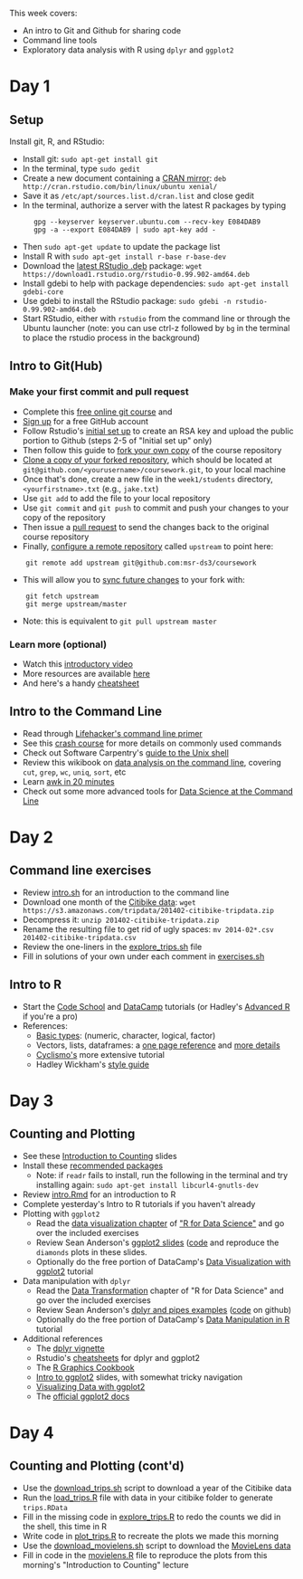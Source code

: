 This week covers:

  * An intro to Git and Github for sharing code
  * Command line tools
  * Exploratory data analysis with R using ``dplyr`` and ``ggplot2``

# Day 1

## Setup

Install git, R, and RStudio:

  * Install git: ``sudo apt-get install git``
  * In the terminal, type ``sudo gedit``
  * Create a new document containing a [CRAN mirror](http://cran.r-project.org/mirrors.html): ``deb http://cran.rstudio.com/bin/linux/ubuntu xenial/``
  * Save it as ``/etc/apt/sources.list.d/cran.list`` and close gedit
  * In the terminal, authorize a server with the latest R packages by typing
```
      gpg --keyserver keyserver.ubuntu.com --recv-key E084DAB9
	  gpg -a --export E084DAB9 | sudo apt-key add -
```
  * Then ``sudo apt-get update`` to update the package list
  * Install R with ``sudo apt-get install r-base r-base-dev``
  * Download the [latest RStudio .deb](http://www.rstudio.com/products/rstudio/download/) package: ``wget https://download1.rstudio.org/rstudio-0.99.902-amd64.deb``
  * Install gdebi to help with package dependencies: ``sudo apt-get install gdebi-core``
  * Use gdebi to install the RStudio package: ``sudo gdebi -n rstudio-0.99.902-amd64.deb``
  * Start RStudio, either with ``rstudio`` from the command line or through the Ubuntu launcher (note: you can use ctrl-z followed by ``bg`` in the terminal to place the rstudio process in the background)

## Intro to Git(Hub)

### Make your first commit and pull request
  * Complete this [free online git course](https://try.github.io) and 
  * [Sign up](https://github.com/join) for a free GitHub account
  * Follow Rstudio's [initial set up](http://r-pkgs.had.co.nz/git.html#git-init) to create an RSA key and upload the public portion to Github (steps 2-5 of "Initial set up" only)
  * Then follow this guide to [fork your own copy](https://guides.github.com/activities/forking/) of the course repository
  * [Clone a copy of your forked repository](https://help.github.com/articles/cloning-a-repository/), which should be located at ``git@github.com/<yourusername>/coursework.git``, to your local machine
  * Once that's done, create a new file in the ``week1/students`` directory, ``<yourfirstname>.txt`` (e.g., ``jake.txt``)
  * Use ``git add`` to add the file to your local repository
  * Use ``git commit`` and ``git push`` to commit and push your changes to your copy of the repository
  * Then issue a [pull request](https://guides.github.com/activities/forking/#making-a-pull-request) to send the changes back to the original course repository
  * Finally, [configure a remote repository](https://help.github.com/articles/configuring-a-remote-for-a-fork/) called ``upstream`` to point here:
```
    git remote add upstream git@github.com:msr-ds3/coursework
```
  * This will allow you to [sync future changes](https://help.github.com/articles/syncing-a-fork/) to your fork with:
```
    git fetch upstream
	git merge upstream/master
```
  * Note: this is equivalent to ``git pull upstream master``

### Learn more (optional)
  * Watch this [introductory video](https://www.youtube.com/watch?v=U8GBXvdmHT4)
  * More resources are available [here](https://help.github.com/articles/good-resources-for-learning-git-and-github/)
  * And here's a handy [cheatsheet](https://services.github.com/kit/downloads/github-git-cheat-sheet.pdf)
  
## Intro to the Command Line
  * Read through [Lifehacker's command line primer](http://lifehacker.com/5633909/who-needs-a-mouse-learn-to-use-the-command-line-for-almost-anything)
  * See this [crash course](http://cli.learncodethehardway.org/book/) for more details on commonly used commands
  * Check out Software Carpentry's [guide to the Unix shell](http://swcarpentry.github.io/shell-novice/)
  * Review this wikibook on [data analysis on the command line](http://en.wikibooks.org/wiki/Ad_Hoc_Data_Analysis_From_The_Unix_Command_Line), covering ``cut``, ``grep``, ``wc``, ``uniq``, ``sort``, etc
  * Learn [awk in 20 minutes](http://ferd.ca/awk-in-20-minutes.html)
  * Check out some more advanced tools for [Data Science at the Command Line](http://datascienceatthecommandline.com)

# Day 2

## Command line exercises

  * Review [intro.sh](shell/intro.sh) for an introduction to the command line
  * Download one month of the [Citibike data](https://www.citibikenyc.com/system-data): ``wget https://s3.amazonaws.com/tripdata/201402-citibike-tripdata.zip``
  * Decompress it: ``unzip 201402-citibike-tripdata.zip``
  * Rename the resulting file to get rid of ugly spaces: ``mv 2014-02*.csv 201402-citibike-tripdata.csv``
  * Review the one-liners in the [explore_trips.sh](citibike/explore_trips.sh) file
  * Fill in solutions of your own under each comment in [exercises.sh](citibike/exercises.sh)

## Intro to R

  * Start the [Code School](http://tryr.codeschool.com) and [DataCamp](http://datacamp.com/courses/free-introduction-to-r) tutorials (or Hadley's [Advanced R](http://adv-r.had.co.nz) if you're a pro)
  * References:
    * [Basic types](http://www.r-tutor.com/r-introduction/basic-data-types): (numeric, character, logical, factor)
    * Vectors, lists, dataframes: a [one page reference](http://www.statmethods.net/input/datatypes.html) and [more details](https://en.wikibooks.org/wiki/R_Programming/Data_types)
	* [Cyclismo's](http://www.cyclismo.org/tutorial/R/index.html) more extensive tutorial
    * Hadley Wickham's [style guide](http://adv-r.had.co.nz/Style.html)

# Day 3

## Counting and Plotting
  * See these [Introduction to Counting](http://www.slideshare.net/jakehofman/lecture-2-44332354) slides
  * Install these [recommended packages](http://r4ds.had.co.nz/introduction.html#r-packages)
    * Note: if ``readr`` fails to install, run the following in the terminal and try installing again: ``sudo apt-get install libcurl4-gnutls-dev``
  * Review [intro.Rmd](r/intro.Rmd) for an introduction to R
  * Complete yesterday's Intro to R tutorials if you haven't already
  * Plotting with ``ggplot2``
    * Read the [data visualization chapter](http://r4ds.had.co.nz/data-visualisation.html) of ["R for Data Science"](http://r4ds.had.co.nz) and go over the included exercises
    * Review Sean Anderson's [ggplot2 slides](http://seananderson.ca/courses/12-ggplot2/ggplot2_slides_with_examples.pdf) ([code]((http://github.com/seananderson/datawranglR)) and reproduce the ``diamonds`` plots in these slides.
    * Optionally do the free portion of DataCamp's [Data Visualization with ggplot2](https://campus.datacamp.com/courses/data-visualization-with-ggplot2-1/) tutorial    
  * Data manipulation with ``dplyr``
    * Read the [Data Transformation](http://r4ds.had.co.nz/transform.html) chapter of "R for Data Science" and go over the included exercises
    * Review Sean Anderson's [dplyr and pipes examples](http://seananderson.ca/2014/09/13/dplyr-intro.html) ([code](https://github.com/seananderson/dplyr-intro-2014) on github)
    * Optionally do the free portion of DataCamp's [Data Manipulation in R](https://campus.datacamp.com/courses/dplyr-data-manipulation-r-tutorial) tutorial
  * Additional references
    * The [dplyr vignette](http://cran.rstudio.com/web/packages/dplyr/vignettes/introduction.html) 
    * Rstudio's [cheatsheets](http://www.rstudio.com/resources/cheatsheets/) for dplyr and ggplot2
	* The [R Graphics Cookbook](http://www.cookbook-r.com/Graphs/)
	* [Intro to ggplot2](http://superbobry.github.io/slides/ggplot2/) slides, with somewhat tricky navigation
	* [Visualizing Data with ggplot2](http://varianceexplained.org/RData/lessons/lesson2/)
    * The [official ggplot2 docs](http://docs.ggplot2.org/current/)


# Day 4

## Counting and Plotting (cont'd)
  * Use the [download_trips.sh](citibike/download_trips.sh) script to download a year of the Citibike data
  * Run the [load_trips.R](citibike/load_trips.R) file with data in your citibike folder to generate ``trips.RData``
  * Fill in the missing code in [explore_trips.R](citibike/explore_trips.R) to redo the counts we did in the shell, this time in R
  * Write code in [plot_trips.R](citibike/plot_trips.R) to recreate the plots we made this morning 
  * Use the [download_movielens.sh](movielens/download_movielens.sh) script to download the [MovieLens data](http://grouplens.org/datasets/movielens/)
  * Fill in code in the [movielens.R](movielens/movielens.R) file to reproduce the plots from this morning's "Introduction to Counting" lecture